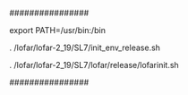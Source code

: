 ################

export PATH=/usr/bin:/bin

. /lofar/lofar-2_19/SL7/init_env_release.sh

. /lofar/lofar-2_19/SL7/lofar/release/lofarinit.sh

################
